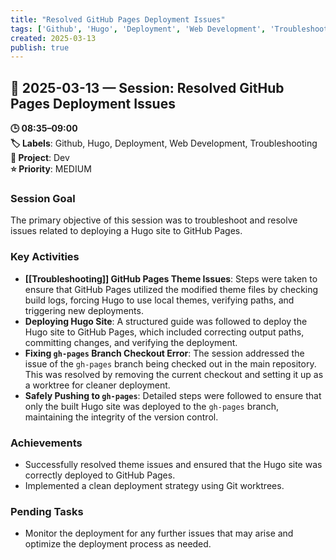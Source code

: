 ```yaml
---
title: "Resolved GitHub Pages Deployment Issues"
tags: ['Github', 'Hugo', 'Deployment', 'Web Development', 'Troubleshooting']
created: 2025-03-13
publish: true
---
```


## 📅 2025-03-13 — Session: Resolved GitHub Pages Deployment Issues

**🕒 08:35–09:00**  
**🏷️ Labels**: Github, Hugo, Deployment, Web Development, Troubleshooting  
**📂 Project**: Dev  
**⭐ Priority**: MEDIUM  


### Session Goal
The primary objective of this session was to troubleshoot and resolve issues related to deploying a Hugo site to GitHub Pages.

### Key Activities
- **[[Troubleshooting]] GitHub Pages Theme Issues**: Steps were taken to ensure that GitHub Pages utilized the modified theme files by checking build logs, forcing Hugo to use local themes, verifying paths, and triggering new deployments.
- **Deploying Hugo Site**: A structured guide was followed to deploy the Hugo site to GitHub Pages, which included correcting output paths, committing changes, and verifying the deployment.
- **Fixing `gh-pages` Branch Checkout Error**: The session addressed the issue of the `gh-pages` branch being checked out in the main repository. This was resolved by removing the current checkout and setting it up as a worktree for cleaner deployment.
- **Safely Pushing to `gh-pages`**: Detailed steps were followed to ensure that only the built Hugo site was deployed to the `gh-pages` branch, maintaining the integrity of the version control.

### Achievements
- Successfully resolved theme issues and ensured that the Hugo site was correctly deployed to GitHub Pages.
- Implemented a clean deployment strategy using Git worktrees.

### Pending Tasks
- Monitor the deployment for any further issues that may arise and optimize the deployment process as needed.
